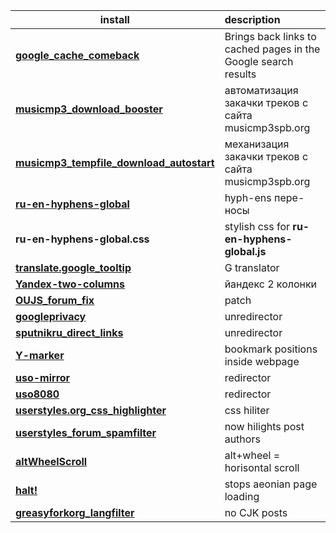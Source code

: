 | install | description |
| -----   | :--------- |
| [**google_cache_comeback**]((/../../raw/master/src/google_cache_comeback.google_tooltip.user.js)) | Brings back links to cached pages in the Google search results
|	[**musicmp3_download_booster**](/../../raw/master/src/musicmp3_download_booster.user.js) | автоматизация закачки треков с сайта musicmp3spb.org
| [**musicmp3_tempfile_download_autostart**](/../../raw/master/src/musicmp3_tempfile_download_autostart.user.js) | механизация закачки треков с сайта musicmp3spb.org
|	[**ru-en-hyphens-global**](/../../raw/master/src/ru-en-hyphens-global.user.js) | hyph-ens пере-носы
|	**ru-en-hyphens-global.css** | stylish css for **ru-en-hyphens-global.js**
|	[**translate.google_tooltip**](/../../raw/master/src/translate.google_tooltip.user.js) | G translator
| [**Yandex-two-columns**](/../../raw/master/src/translate.google_tooltip.user.js) | йандекс 2 колонки
| [**OUJS_forum_fix**](/../../raw/master/src/.user.js) | patch
| [**googleprivacy**](/../../raw/master/src/googleprivacy.user.js) | unredirector
| [**sputnikru_direct_links**](/../../raw/master/src/sputnikru_direct_links.user.js) | unredirector
| [**Y-marker**](/../../raw/master/src/.user.js) | bookmark positions inside webpage
| [**uso-mirror**](/../../raw/master/src/uso-mirror.user.js) | redirector
| [**uso8080**](/../../raw/master/src/uso-mirror.user.js) | redirector
| [**userstyles.org_css_highlighter**](/../../raw/master/src/userstyles.org_css_highlighter.user.js) | css hiliter
| [**userstyles_forum_spamfilter**](/../../raw/master/src/userstyles_forum_spamfilter.user.js) | now hilights post authors
| [**altWheelScroll**](/../../raw/master/src/altWheelScroll.user.js) | alt+wheel = horisontal scroll
| [**halt!**](/../../raw/master/src/halt!.user.js) | stops aeonian page loading
| [**greasyforkorg_langfilter**](/../../raw/master/src/greasyforkorg_langfilter.user.js) | no CJK posts


